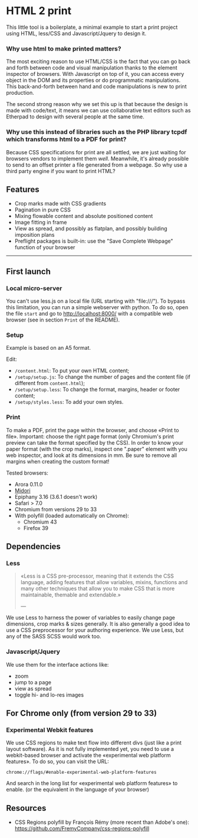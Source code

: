 HTML 2 print
============

This little tool is a boilerplate, a minimal example to start a print project
using HTML, less/CSS and Javascript/Jquery to design it.



### Why use html to make printed matters?

The most exciting reason to use HTML/CSS is the fact that you can go back
and forth between code and visual manipulation thanks to the element inspector
of browsers. With Javascript on top of it, you can access every object in the
DOM and its properties or do programmatic manipulations. This back-and-forth
between hand and code manipulations is new to print production.

The second strong reason why we set this up is that because the design is made
with code/text, it means we can use collaborative text editors such as
Etherpad to design with several people at the same time.



### Why use this instead of libraries such as the PHP library tcpdf which transforms html to a PDF for print?

Because CSS specifications for print are all settled, we are just waiting for
browsers vendors to implement them *well*. Meanwhile, it's already
possible to send to an offset printer a file generated from a webpage. So why
use a third party engine if you want to print HTML?



Features
--------
- Crop marks made with CSS gradients
- Pagination in pure CSS
- Mixing flowable content and absolute positioned content
- Image fitting in frame
- View as spread, and possibly as flatplan, and possibly building imposition
  plans
- Preflight packages is built-in: use the "Save Complete Webpage" function of
  your browser






* * *

First launch
------------

### Local micro-server

You can't use less.js on a local file (URL starting with "file:///").
To bypass this limitation, you can run a simple webserver with python.
To do so, open the file `start` and go to <http://localhost:8000/> with a compatible web browser (see in section `Print` of the README).


### Setup

Example is based on an A5 format.

Edit:
- `/content.html`: To put your own HTML content;
- `/setup/setup.js`: To change the number of pages and the content file (if different from `content.html`);
- `/setup/setup.less`: To change the format, margins, header or footer content;
- `/setup/styles.less`: To add your own styles.


### Print

To make a PDF, print the page within the browser, and choose «Print to file».
Important: choose the right page format (only Chromium's print preview can take the format specified by the CSS).
In order to know your paper format (with the crop marks), inspect one ".paper" element with you web inspector, and look at its dimensions in mm. Be sure to remove all margins when creating the custom format!

Tested browsers:
- Arora 0.11.0
- [Midori](http://midori-browser.org/)
- Epiphany 3.16 (3.6.1 doesn't work)
- Safari > 7.0
- Chromium from versions 29 to 33
- With polyfill (loaded automatically on Chrome):
  - Chromium 43
  - Firefox 39





Dependencies
------------

### Less

> «Less is a CSS pre-processor, meaning that it extends the CSS language, adding
features that allow variables, mixins, functions and many other techniques
that allow you to make CSS that is more maintainable, themable and
extendable.»
> <footer>— <http://lesscss.org/></footer>

We use Less to harness the power of variables to easily change page dimensions, crop marks & sizes generally.
It is also generally a good idea to use a CSS preprocessor for your authoring experience. We use Less, but any of the SASS SCSS would work too.



### Javascript/Jquery

We use them for the interface actions like:
- zoom
- jump to a page
- view as spread
- toggle hi- and lo-res images



For Chrome only (from version 29 to 33)
---------------------------------------

### Experimental Webkit features

We use CSS regions to make text flow into different divs (just like a print
layout software). As it is not fully implemented yet, you need to use a
webkit-based browser and activate the «experimental web platform features».
To do so, you can visit the URL:

    chrome://flags/#enable-experimental-web-platform-features

And search in the long list for «experimental web platform features» to enable.
(or the equivalent in the language of your browser)



Resources
---------
- CSS Regions polyfill by François Rémy (more recent than Adobe's one): <https://github.com/FremyCompany/css-regions-polyfill>


<!--

Still need to document
----------------------

- the running title
- pagination styling (and offset?)

-->
